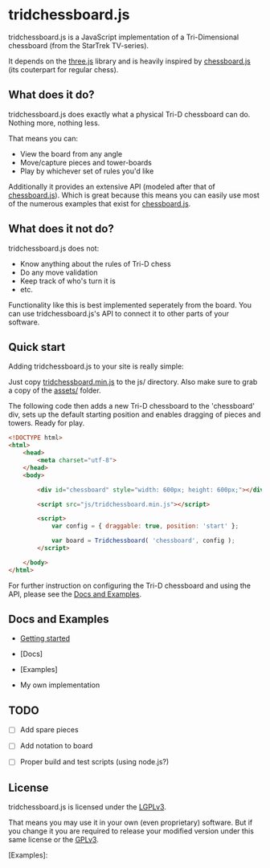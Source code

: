 # tridchessboard.js

tridchessboard.js is a JavaScript implementation of a Tri-Dimensional chessboard (from the StarTrek TV-series).

It depends on the [three.js] library and is heavily inspired by [chessboard.js] (its couterpart for regular chess).


## What does it do?

tridchessboard.js does exactly what a physical Tri-D chessboard can do. Nothing more, nothing less.

That means you can:

* View the board from any angle
* Move/capture pieces and tower-boards
* Play by whichever set of rules you'd like

Additionally it provides an extensive API (modeled after that of [chessboard.js]).
Which is great because this means you can easily use most of the numerous examples that exist for [chessboard.js].


## What does it not do?

tridchessboard.js does not:

* Know anything about the rules of Tri-D chess
* Do any move validation
* Keep track of who's turn it is
* etc.

Functionality like this is best implemented seperately from the board.
You can use tridchessboard.js's API to connect it to other parts of your software.


## Quick start

Adding tridchessboard.js to your site is really simple:

Just copy [tridchessboard.min.js](build/tridchessboard.min.js) to the js/ directory.
Also make sure to grab a copy of the [assets/](assets) folder.

The following code then adds a new Tri-D chessboard to the 'chessboard' div, sets up the default starting position and enables dragging of pieces and towers.
Ready for play.

~~~html
<!DOCTYPE html>
<html>
	<head>
		<meta charset="utf-8">
	</head>
	<body>

		<div id="chessboard" style="width: 600px; height: 600px;"></div>

		<script src="js/tridchessboard.min.js"></script>

		<script>
			var config = { draggable: true, position: 'start' };

			var board = Tridchessboard( 'chessboard', config );
		</script>

	</body>
</html>
~~~

For further instruction on configuring the Tri-D chessboard and using the API, please see the [Docs and Examples](#docs-and-examples).


## Docs and Examples

* [Getting started]
* [Docs]
* [Examples]

* My own implementation


## TODO

* [ ] Add spare pieces
* [ ] Add notation to board
* [ ] Proper build and test scripts (using node.js?)


## License

tridchessboard.js is licensed under the [LGPLv3](COPYING.LESSER).

That means you may use it in your own (even proprietary) software.
But if you change it you are required to release your modified version under this same license or the [GPLv3](COPYING).


[three.js]: https://github.com/mrdoob/three.js
[chessboard.js]: https://github.com/oakmac/chessboardjs
[Getting started]:
[Docs]:
[Examples]:
